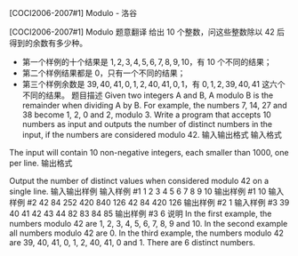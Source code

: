 



[COCI2006-2007#1] Modulo - 洛谷














[COCI2006-2007#1] Modulo
题意翻译
给出 $10$ 个整数，问这些整数除以 $42$ 后得到的余数有多少种。

- 第一个样例的十个结果是 $1,2,3,4,5,6,7,8,9,10$，有 $10$ 个不同的结果；
- 第二个样例结果都是 $0$，只有一个不同的结果；
- 第三个样例余数是 $39,40,41,0,1,2,40,41,0,1$，有 $0,1,2,39,40,41$ 这六个不同的结果。
题目描述
Given two integers A and B, A modulo B is the remainder when dividing A by B. For example, the numbers 7, 14, 27 and 38 become 1, 2, 0 and 2, modulo 3. Write a program that accepts 10 numbers as input and outputs the number of distinct numbers in the input, if the numbers are considered modulo 42.
输入输出格式
输入格式

The input will contain 10 non-negative integers, each smaller than 1000, one per line.
输出格式

Output the number of distinct values when considered modulo 42 on a single line.
输入输出样例
输入样例 #1
1
2
3
4
5
6
7
8
9
10
输出样例 #1
10
输入样例 #2
42
84
252
420
840
126
42
84
420
126
输出样例 #2
1
输入样例 #3
39
40
41
42
43
44
82
83
84
85
输出样例 #3
6
说明
In the first example, the numbers modulo 42 are 1, 2, 3, 4, 5, 6, 7, 8, 9 and 10.
In the second example all numbers modulo 42 are 0.
In the third example, the numbers modulo 42 are 39, 40, 41, 0, 1, 2, 40, 41, 0 and 1. There are 6 distinct numbers.






